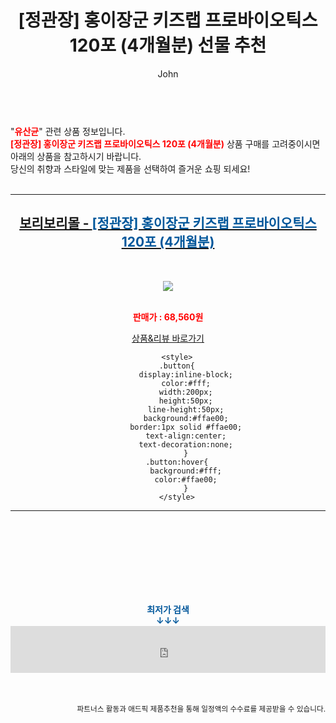 ﻿---
layout: post
title:  "[정관장]  홍이장군 키즈랩 프로바이오틱스 120포 (4개월분) 선물 추천"
author: John
categories: [ 유산균 ]
tags: [ 유산균, 유산균 추천, 유산균 효능, 유산균 먹는 시간, 유산균 영어로, 유산균 부작용, 유산균 특징, 유산균 종류, 유산균 과다복용, 유산균 효과 ]
image: https://shopping-phinf.pstatic.net/main_3333856/33338560811.jpg 
description: "[정관장]  홍이장군 키즈랩 프로바이오틱스 120포 (4개월분) 선물 추천 관련 상품으로 가장 고객 선호도가 높은 제품입니다."
toc: true
toc_sticky: true
---

<br>
"<b><font color='#ff0000'>유산균</font></b>" 관련 상품 정보입니다.
<br>
<b><font color='#ff0000'>[정관장]  홍이장군 키즈랩 프로바이오틱스 120포 (4개월분)</font></b> 상품 구매를 고려중이시면 아래의 상품을 참고하시기 바랍니다.
<br>
당신의 취향과 스타일에 맞는 제품을 선택하여 즐거운 쇼핑 되세요!
<br><br>
<hr>
<p>
    
<center><h2><a href="https://nico.kr/TCNkP7" target="_blank"><b>보리보리몰 - <font color='#01579B'>[정관장]  홍이장군 키즈랩 프로바이오틱스 120포 (4개월분)</font></b></a></h2><br>

<a href="https://nico.kr/TCNkP7" target="_blank"><img src="https://shopping-phinf.pstatic.net/main_3333856/33338560811.jpg"></a><br><br>

<b><font color='#ff0000'>판매가 : 68,560원 </font></b><br>

<a href="https://nico.kr/TCNkP7" target="_blank" class="button">상품&리뷰 바로가기</a><p>

        <style>
        .button{
            display:inline-block;
            color:#fff;
            width:200px;
            height:50px;
            line-height:50px;
            background:#ffae00;
            border:1px solid #ffae00;
            text-align:center;
            text-decoration:none;
            }
        .button:hover{
            background:#fff;
            color:#ffae00;
            }
        </style>

<hr>

<br><br><br><br><br><br><br>
<center><b><font color='#01579B' size='medium'>최저가 검색<br>
↓↓↓</font></b></center>
<center><iframe src="https://coupa.ng/b1Tbjx" width="100%" height="75" frameborder="0" scrolling="no" referrerpolicy="unsafe-url"></iframe></center>
<br><br>
<p>
<small>
    <div align="right">파트너스 활동과 애드픽 제품추천을 통해 일정액의 수수료를 제공받을 수 있습니다.</div>
</small>
</p>
